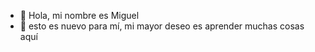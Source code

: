 - 👋 Hola, mi nombre es Miguel
- 🌱 esto es nuevo para mí, mi mayor deseo es aprender muchas cosas aquí

